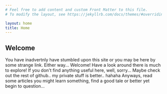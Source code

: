 ```yaml
---
# Feel free to add content and custom Front Matter to this file.
# To modify the layout, see https://jekyllrb.com/docs/themes/#overriding-theme-defaults

layout: home
title: Home
---
```


<h2>Welcome</h2>

<p>You have inadvertnly have stumbled upon this site or you may be here by some strange link.  Either way...  Welcome!  Have a look around there is much to explore!  If you don't find anything useful here, well, sorry...  Maybe check out the rest of github.. my private stuff is better.. hahaha  Anyways, read some articles you might learn something, find a good tale or better yet begin to question...</p>